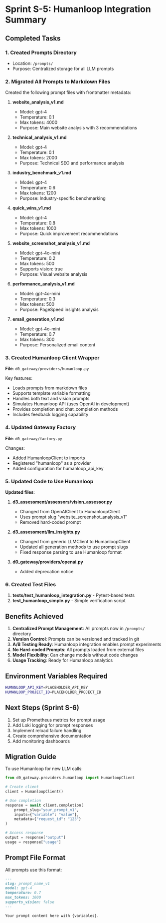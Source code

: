 # Sprint S-5: Humanloop Integration Summary

## Completed Tasks

### 1. Created Prompts Directory
- Location: `/prompts/`
- Purpose: Centralized storage for all LLM prompts

### 2. Migrated All Prompts to Markdown Files

Created the following prompt files with frontmatter metadata:

1. **website_analysis_v1.md**
   - Model: gpt-4
   - Temperature: 0.1
   - Max tokens: 4000
   - Purpose: Main website analysis with 3 recommendations

2. **technical_analysis_v1.md**
   - Model: gpt-4
   - Temperature: 0.1
   - Max tokens: 2000
   - Purpose: Technical SEO and performance analysis

3. **industry_benchmark_v1.md**
   - Model: gpt-4
   - Temperature: 0.6
   - Max tokens: 1200
   - Purpose: Industry-specific benchmarking

4. **quick_wins_v1.md**
   - Model: gpt-4
   - Temperature: 0.8
   - Max tokens: 1000
   - Purpose: Quick improvement recommendations

5. **website_screenshot_analysis_v1.md**
   - Model: gpt-4o-mini
   - Temperature: 0.2
   - Max tokens: 500
   - Supports vision: true
   - Purpose: Visual website analysis

6. **performance_analysis_v1.md**
   - Model: gpt-4o-mini
   - Temperature: 0.3
   - Max tokens: 500
   - Purpose: PageSpeed insights analysis

7. **email_generation_v1.md**
   - Model: gpt-4o-mini
   - Temperature: 0.7
   - Max tokens: 300
   - Purpose: Personalized email content

### 3. Created Humanloop Client Wrapper

**File**: `d0_gateway/providers/humanloop.py`

Key features:
- Loads prompts from markdown files
- Supports template variable formatting
- Handles both text and vision prompts
- Simulates Humanloop API (uses OpenAI in development)
- Provides completion and chat_completion methods
- Includes feedback logging capability

### 4. Updated Gateway Factory

**File**: `d0_gateway/factory.py`

Changes:
- Added HumanloopClient to imports
- Registered "humanloop" as a provider
- Added configuration for humanloop_api_key

### 5. Updated Code to Use Humanloop

**Updated files**:

1. **d3_assessment/assessors/vision_assessor.py**
   - Changed from OpenAIClient to HumanloopClient
   - Uses prompt slug "website_screenshot_analysis_v1"
   - Removed hard-coded prompt

2. **d3_assessment/llm_insights.py**
   - Changed from generic LLMClient to HumanloopClient
   - Updated all generation methods to use prompt slugs
   - Fixed response parsing to use Humanloop format

3. **d0_gateway/providers/openai.py**
   - Added deprecation notice

### 6. Created Test Files

1. **tests/test_humanloop_integration.py** - Pytest-based tests
2. **test_humanloop_simple.py** - Simple verification script

## Benefits Achieved

1. **Centralized Prompt Management**: All prompts now in `/prompts/` directory
2. **Version Control**: Prompts can be versioned and tracked in git
3. **A/B Testing Ready**: Humanloop integration enables prompt experiments
4. **No Hard-coded Prompts**: All prompts loaded from external files
5. **Model Flexibility**: Can change models without code changes
6. **Usage Tracking**: Ready for Humanloop analytics

## Environment Variables Required

```bash
HUMANLOOP_API_KEY=PLACEHOLDER_API_KEY
HUMANLOOP_PROJECT_ID=PLACEHOLDER_PROJECT_ID
```

## Next Steps (Sprint S-6)

1. Set up Prometheus metrics for prompt usage
2. Add Loki logging for prompt responses
3. Implement reload failure handling
4. Create comprehensive documentation
5. Add monitoring dashboards

## Migration Guide

To use Humanloop for new LLM calls:

```python
from d0_gateway.providers.humanloop import HumanloopClient

# Create client
client = HumanloopClient()

# Use completion
response = await client.completion(
    prompt_slug="your_prompt_v1",
    inputs={"variable": "value"},
    metadata={"request_id": "123"}
)

# Access response
output = response["output"]
usage = response["usage"]
```

## Prompt File Format

All prompts use this format:

```markdown
---
slug: prompt_name_v1
model: gpt-4
temperature: 0.7
max_tokens: 1000
supports_vision: false
---

Your prompt content here with {variables}.
```